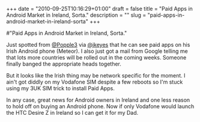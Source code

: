 +++
date = "2010-09-25T10:16:29+01:00"
draft = false
title = "Paid Apps in Android Market in Ireland, Sorta."
description = ""
slug = "paid-apps-in-android-market-in-ireland-sorta"
+++

#"Paid Apps in Android Market in Ireland, Sorta."


 Just spotted from <a href="http://twitter.com/Popple3">@Popple3</a> via <a href="http://twitter.com/jkeyes">@jkeyes</a> that he can see paid apps on his Irish Android phone (Meteor). I also just got a mail from Google telling me that lots more countries will be rolled out in the coming weeks. Someone finally banged the appropriate heads together.<p /><div>But it looks like the Irish thing may be network specific for the moment. I ain&#39;t got diddly on my Vodafone SIM despite a few reboots so I&#39;m stuck using my 3UK SIM trick to install Paid Apps.</div><p /><div>In any case, great news for Android owners in Ireland and one less reason to hold off on buying an Android phone. Now if only Vodafone would launch the HTC Desire Z in Ireland so I can get it for my Dad.</div> <div></div>
 
